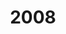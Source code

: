---
title: '2008'
indice: 0.3939719847910162
countries:
- title: Australia
  code: AUS
  indice: 0.4309830987113836
- title: Austria
  code: AUT
  indice: 0.37171091022390235
- title: Belgium
  code: BEL
  indice: 0.41773438820524583
- title: Czechia
  code: CZE
  indice: 0.3405539289169062
- title: Denmark
  code: DNK
  indice: 0.41102785114759416
- title: Finland
  code: FIN
  indice: 0.36466896063340937
- title: France
  code: FRA
  indice: 0.4526999200134749
- title: Germany
  code: DEU
  indice: 0.4016630635409825
- title: Greece
  code: GRC
  indice: 0.42221748415707566
- title: Hungary
  code: HUN
  indice: 0.37302493844188217
- title: Iceland
  code: ISL
  indice: 0.4235046346427921
- title: Ireland
  code: IRL
  indice: 0.4151970320361233
- title: Italy
  code: ITA
  indice: 0.4083063774893171
- title: Japan
  code: JPN
  indice: 0.38685767790928693
- title: Korea
  code: KOR
  indice: 0.3579950415118447
- title: Luxembourg
  code: LUX
  indice: 0.5416166855279179
- title: Mexico
  code: MEX
  indice: 0.3423423189754025
- title: Netherlands
  code: NLD
  indice: 0.4347405234114424
- title: New Zealand
  code: NZL
  indice: 0.42653290304475916
- title: Norway
  code: NOR
  indice: 0.34869158417969626
- title: Poland
  code: POL
  indice: 0.3407085716517633
- title: Portugal
  code: PRT
  indice: 0.411946694974271
- title: Slovakia
  code: SVK
  indice: 0.34245549833175265
- title: Spain
  code: ESP
  indice: 0.38924316268233544
- title: Sweden
  code: SWE
  indice: 0.4054114204210111
- title: Switzerland
  code: CHE
  indice: 0.39585657480126124
- title: Turkey
  code: TUR
  indice: 0.3289433212139609
- title: United Kingdom
  code: GBR
  indice: 0.4671594389229703
- title: Chile
  code: CHL
  indice: 0.36969693590536595
- title: China
  code: CHN
  indice: 0.2797904075355253
- title: Estonia
  code: EST
  indice: 0.38082619761410597
- title: Slovenia
  code: SVN
  indice: 0.35616828598411593
- title: South Africa
  code: ZAF
  indice: 0.408628383685019
- title: Euro area
  code: EA
  indice: 0.4138552898395793
- title: Europe
  code: EU
  indice: 0.4080714554525644
- title: United States
  code: USA
  indice: 0.46040018362427293
- title: Israel
  code: ISR
  indice: 0.4501816655886979
- title: Canada
  code: CAN
  indice: 0.4096882597011638
- title: Brazil
  code: BRA
  indice: 0.3934514232599376
- title: El Salvador
  code: LVA
  indice: 0.4018263450622935
- title: Costa Rica
  code: CRI
  indice: 0.37929581437061344
- title: Lithuania
  code: LTU
  indice: 0.32773461795526676
- title: Colombia
  code: COL
  indice: 0.3473860747154106
---